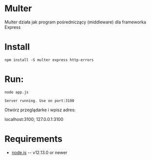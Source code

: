 # Multer

Multer działa jak program pośredniczący (middleware) dla frameworka Express

# Install

    npm install -S multer express http-errors

# Run:

    node app.js

```Server running. Use on port:3100```

Otwórz przeglądarke i wpisz adres:

localhost:3100; 127.0.0.1:3100

# Requirements

* [node.js](http://nodejs.org/) -- v12.13.0 or newer